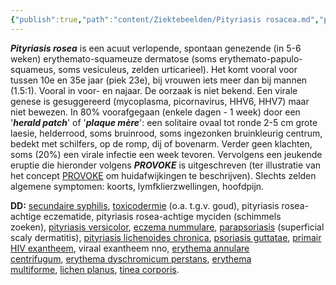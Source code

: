```yaml
---
{"publish":true,"path":"content/Ziektebeelden/Pityriasis rosacea.md","permalink":"/content/ziektebeelden/pityriasis-rosacea/","title":"Pityriasis rosacea","tags":["Dermatologie/Inflammatoire_dermatosen/erythemato-squameuze_dermatosen","Ziektebeeld"]}
---
```





**_Pityriasis rosea_** is een acuut verlopende, spontaan genezende (in 5-6 weken) erythemato-squameuze dermatose (soms erythemato-papulo-squameus, soms vesiculeus, zelden urticarieel). Het komt vooral voor tussen 10e en 35e jaar (piek 23e), bij vrouwen iets meer dan bij mannen (1.5:1). Vooral in voor- en najaar. De oorzaak is niet bekend. Een virale genese is gesuggereerd (mycoplasma, picornavirus, HHV6, HHV7) maar niet bewezen. In 80% voorafgegaan (enkele dagen - 1 week) door een '**_herald patch_**' of '**_plaque mère_**': een solitaire ovaal tot ronde 2-5 cm grote laesie, helderrood, soms bruinrood, soms ingezonken bruinkleurig centrum, bedekt met schilfers, op de romp, dij of bovenarm. Verder geen klachten, soms (20%) een virale infectie een week tevoren. Vervolgens een jeukende eruptie die hieronder volgens **_PROVOKE_** is uitgeschreven (ter illustratie van het concept [PROVOKE](https://www.huidziekten.nl/zakboek/dermatosen/ptxt/Provoke.htm) om huidafwijkingen te beschrijven). Slechts zelden algemene symptomen: koorts, lymfklierzwellingen, hoofdpijn.

**DD:** [secundaire syphilis](https://www.huidziekten.nl/zakboek/dermatosen/stxt/SOA-syphilis-lues.htm), [toxicodermie](https://www.huidziekten.nl/zakboek/dermatosen/dtxt/DermatitisMedicamentosa.htm) (o.a. t.g.v. goud), pityriasis rosea-achtige eczematide, pityriasis rosea-achtige myciden (schimmels zoeken), [pityriasis versicolor](https://www.huidziekten.nl/zakboek/dermatosen/ptxt/PityriasisVersicolor.htm), [eczema nummulare](https://www.huidziekten.nl/zakboek/dermatosen/etxt/EczemaNummulare.htm), [parapsoriasis](https://www.huidziekten.nl/zakboek/dermatosen/ptxt/parapsoriasis.htm) (superficial scaly dermatitis), [pityriasis lichenoides chronica](https://www.huidziekten.nl/zakboek/dermatosen/ptxt/PityriasisLichenoides.htm), [psoriasis guttatae](https://www.huidziekten.nl/zakboek/dermatosen/ptxt/psoriasis-guttata.htm), [primair HIV exantheem](https://www.huidziekten.nl/zakboek/dermatosen/htxt/HIVexantheem.htm), viraal exantheem nno, [erythema annulare centrifugum](https://www.huidziekten.nl/zakboek/dermatosen/etxt/ErythemaAnnulareCentrifugum.htm), [erythema dyschromicum perstans](https://www.huidziekten.nl/zakboek/dermatosen/etxt/ErythemaDyschromicumPerstans.htm), [erythema multiforme](https://www.huidziekten.nl/zakboek/dermatosen/etxt/ErythemaExsudativumMultiforme.htm), [lichen planus](https://www.huidziekten.nl/zakboek/dermatosen/ltxt/LichenPlanus.htm), [tinea corporis](https://www.huidziekten.nl/zakboek/dermatosen/ttxt/tinea-corporis-ringworm.htm).